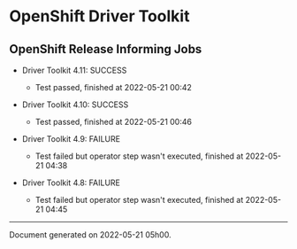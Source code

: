 
OpenShift Driver Toolkit
========================

OpenShift Release Informing Jobs
--------------------------------



* Driver Toolkit 4.11: SUCCESS
  - Test passed, finished at 2022-05-21 00:42








* Driver Toolkit 4.10: SUCCESS
  - Test passed, finished at 2022-05-21 00:46








* Driver Toolkit 4.9: FAILURE
  - Test failed but operator step wasn't executed, finished at 2022-05-21 04:38








* Driver Toolkit 4.8: FAILURE
  - Test failed but operator step wasn't executed, finished at 2022-05-21 04:45






---
Document generated on 2022-05-21 05h00.
